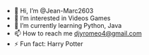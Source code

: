 - 👋 Hi, I’m @Jean-Marc2603
- 👀 I’m interested in Videos Games
- 🌱 I’m currently learning Python, Java
- 📫 How to reach me djyromeo4@gmail.com
- ⚡ Fun fact: Harry Potter

<!---
Jean-Marc2603/Jean-Marc2603 is a ✨ special ✨ repository because its `README.md` (this file) appears on your GitHub profile.
You can click the Preview link to take a look at your changes.
--->
